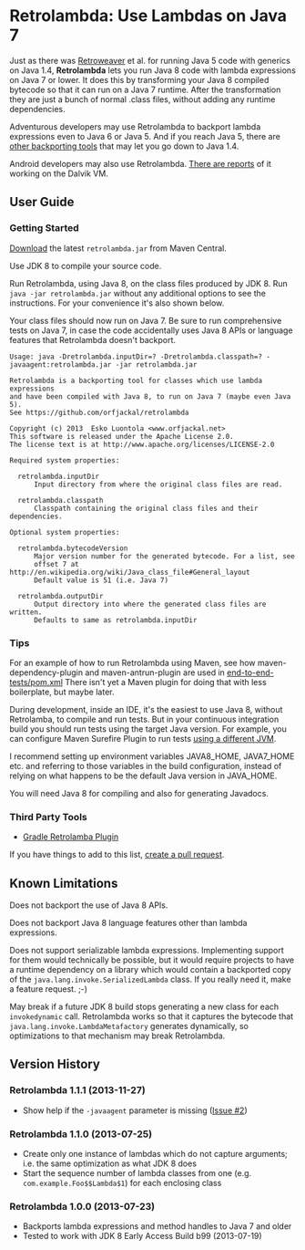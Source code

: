 
Retrolambda: Use Lambdas on Java 7
==================================

Just as there was [Retroweaver](http://retroweaver.sourceforge.net/) et al.
for running Java 5 code with generics on Java 1.4, **Retrolambda** lets you
run Java 8 code with lambda expressions on Java 7 or lower. It does this by
transforming your Java 8 compiled bytecode so that it can run on a Java 7
runtime. After the transformation they are just a bunch of normal .class
files, without adding any runtime dependencies.

Adventurous developers may use Retrolambda to backport lambda expressions
even to Java 6 or Java 5. And if you reach Java 5, there are [other
backporting tools](http://en.wikipedia.org/wiki/Java_backporting_tools)
that may let you go down to Java 1.4.

Android developers may also use Retrolambda. [There are reports](http://blog.orfjackal.net/2013/07/lambda-expressions-backported-to-java-7.html?showComment=1374655919855#c222763220984063335)
of it working on the Dalvik VM.


User Guide
----------

### Getting Started

[Download](http://repo.maven.apache.org/maven2/net/orfjackal/retrolambda/retrolambda/)
the latest `retrolambda.jar` from Maven Central.

Use JDK 8 to compile your source code.

Run Retrolambda, using Java 8, on the class files produced by JDK 8. Run
`java -jar retrolambda.jar` without any additional options to see the
instructions. For your convenience it's also shown below.

Your class files should now run on Java 7. Be sure to run comprehensive tests
on Java 7, in case the code accidentally uses Java 8 APIs or language features
that Retrolambda doesn't backport.

```
Usage: java -Dretrolambda.inputDir=? -Dretrolambda.classpath=? -javaagent:retrolambda.jar -jar retrolambda.jar

Retrolambda is a backporting tool for classes which use lambda expressions
and have been compiled with Java 8, to run on Java 7 (maybe even Java 5).
See https://github.com/orfjackal/retrolambda

Copyright (c) 2013  Esko Luontola <www.orfjackal.net>
This software is released under the Apache License 2.0.
The license text is at http://www.apache.org/licenses/LICENSE-2.0

Required system properties:

  retrolambda.inputDir
      Input directory from where the original class files are read.

  retrolambda.classpath
      Classpath containing the original class files and their dependencies.

Optional system properties:

  retrolambda.bytecodeVersion
      Major version number for the generated bytecode. For a list, see
      offset 7 at http://en.wikipedia.org/wiki/Java_class_file#General_layout
      Default value is 51 (i.e. Java 7)

  retrolambda.outputDir
      Output directory into where the generated class files are written.
      Defaults to same as retrolambda.inputDir
```


### Tips

For an example of how to run Retrolambda using Maven, see how
maven-dependency-plugin and maven-antrun-plugin are used in
[end-to-end-tests/pom.xml](https://github.com/orfjackal/retrolambda/blob/master/end-to-end-tests/pom.xml)
There isn't yet a Maven plugin for doing that with less boilerplate, but maybe
later.

During development, inside an IDE, it's the easiest to use Java 8, without
Retrolamba, to compile and run tests. But in your continuous integration build
you should run tests using the target Java version. For example, you can
configure Maven Surefire Plugin to run tests
[using a different JVM](http://maven.apache.org/surefire/maven-surefire-plugin/test-mojo.html#jvm).

I recommend setting up environment variables JAVA8_HOME, JAVA7_HOME etc. and
referring to those variables in the build configuration, instead of relying on
what happens to be the default Java version in JAVA_HOME.

You will need Java 8 for compiling and also for generating Javadocs.


### Third Party Tools

- [Gradle Retrolamba Plugin](https://github.com/evant/gradle-retrolambda)

If you have things to add to this list, [create a pull request](https://github.com/orfjackal/retrolambda/pulls).


Known Limitations
-----------------

Does not backport the use of Java 8 APIs.

Does not backport Java 8 language features other than lambda expressions.

Does not support serializable lambda expressions. Implementing support for
them would technically be possible, but it would require projects to have a
runtime dependency on a library which would contain a backported copy of
the `java.lang.invoke.SerializedLambda` class. If you really need it, make
a feature request. ;-)

May break if a future JDK 8 build stops generating a new class for each
`invokedynamic` call. Retrolambda works so that it captures the bytecode
that `java.lang.invoke.LambdaMetafactory` generates dynamically, so
optimizations to that mechanism may break Retrolambda.


Version History
---------------

### Retrolambda 1.1.1 (2013-11-27)

- Show help if the `-javaagent` parameter is missing
  ([Issue #2](https://github.com/orfjackal/retrolambda/issues/2))

### Retrolambda 1.1.0 (2013-07-25)

- Create only one instance of lambdas which do not capture arguments; i.e.
  the same optimization as what JDK 8 does
- Start the sequence number of lambda classes from one (e.g.
  `com.example.Foo$$Lambda$1`) for each enclosing class

### Retrolambda 1.0.0 (2013-07-23)

- Backports lambda expressions and method handles to Java 7 and older
- Tested to work with JDK 8 Early Access Build b99 (2013-07-19)
